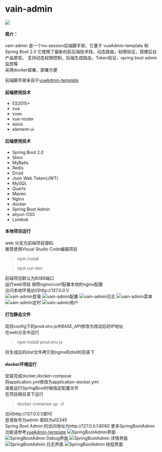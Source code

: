 # vain-admin
[![](https://img.shields.io/badge/version-1.0-brightgreen.svg)](https://github.com/vainhope/vain-admin)

#### 简介：
 vain-admin 是一个no-session后端脚手架，它基于 vueAdmin-template 和 Spring Boot 2.0
 它使用了最新的前后端技术栈，动态路由，权限验证，搭建后台产品原型。
 支持动态权限控制，后端生成路由，Token验证，spring boot admin监控等  
 采用docker部署，部署方便  

 前端脚手架来自于[vueAdmin-template](https://github.com/PanJiaChen/vueAdmin-template)
 
#### 前端使用技术
 - ES2015+
 - vue
 - vuex 
 - vue-router 
 - axios 
 - element-ui
 
#### 后端使用技术
 - Spring Boot 2.0
 - Shiro
 - MyBatis
 - Redis
 - Druid
 - Json Web Token(JWT)
 - MySQL
 - Quartz
 - Maven
 - Nginx
 - docker
 - Spring Boot Admin 
 - aliyun-OSS
 - Lombok

#### 本地项目运行
 web 分支为前端项目源码  
 推荐使用Visual Studio Code编辑项目  
 > npm install 
 
 > npm run dev
 
 前端项目默认为8088端口  
 运行web项目
 按照nginx/conf配置本地的nginx配置  
 访问本地环境访问http://127.0.0.1/  
  ![vain-admin登录](https://github.com/vainhope/vain-admin/raw/master/screenshots/vain-admin.png)
  ![vain-admin配置](https://github.com/vainhope/vain-admin/raw/master/screenshots/vain-admin-config.png)
  ![vain-admin日志](https://github.com/vainhope/vain-admin/raw/master/screenshots/vain-admin-log.png)
  ![vain-admin菜单](https://github.com/vainhope/vain-admin/raw/master/screenshots/vain-admin-menu.png)
  ![vain-admin定时](https://github.com/vainhope/vain-admin/raw/master/screenshots/vain-admin-schedule.png)
  ![vain-admin用户](https://github.com/vainhope/vain-admin/raw/master/screenshots/vain-admin-user.png)

#### 打包静态文件
 现将config下的prod.env.js中BASE_API修改为改动后的IP地址  
 在web分支中运行
 > npm install prod.env.js  
 
 将生成后的dist文件拷贝到nginx的dist的目录下

#### docker环境运行
 安装完成docker,docker-compose  
 将application.yml修改为application-docker.yml  
 或者运行SpringBoot时候指定配置文件  
 在项目根目录下运行  
 > docker-compose up -d
 
 访问http://127.0.0.1/即可  
 登录账号为admin 密码为a12345  
 Spring Boot Admin 的访问地址为http://127.0.0.1:8080
 更多SpringBootAdmin功能请参考[vueAdmin-template](https://github.com/codecentric/spring-boot-admin)
 ![SpringBootAdmin界面](https://github.com/vainhope/vain-admin/raw/master/screenshots/admin.png)
 ![SpringBootAdmin Debug界面](https://github.com/vainhope/vain-admin/raw/master/screenshots/admin-debug.png)
 ![SpringBootAdmin 详情界面](https://github.com/vainhope/vain-admin/raw/master/screenshots/admin-detail.png)
 ![SpringBootAdmin 日志界面](https://github.com/vainhope/vain-admin/raw/master/screenshots/admin-logfile.png)
 ![SpringBootAdmin 线程界面](https://github.com/vainhope/vain-admin/raw/master/screenshots/admin-thread.png)

